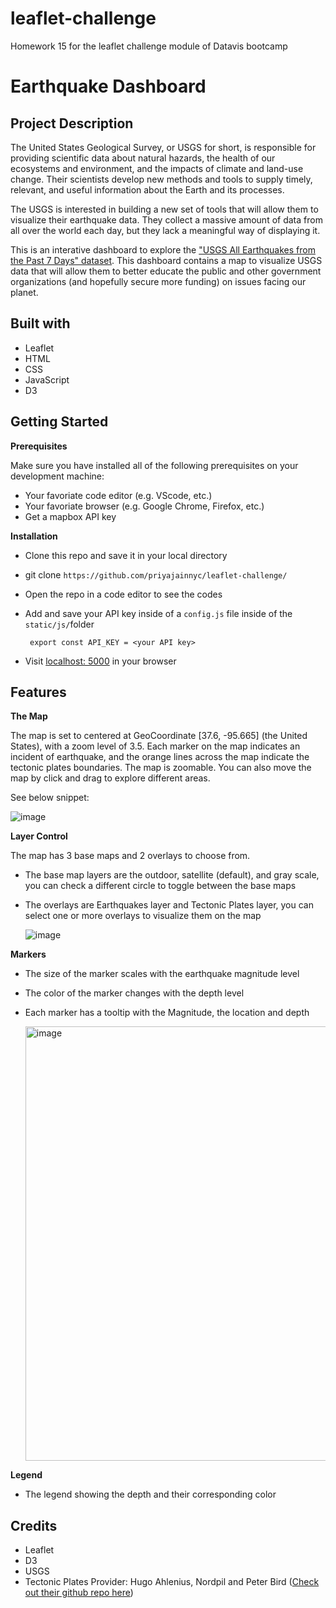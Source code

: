 # leaflet-challenge
Homework 15 for the leaflet challenge module of Datavis bootcamp

# Earthquake Dashboard

## Project Description
  The United States Geological Survey, or USGS for short, is responsible for providing scientific data about natural hazards, the health of our ecosystems and environment, and the impacts of climate and land-use change. Their scientists develop new methods and tools to supply timely, relevant, and useful information about the Earth and its processes.

  The USGS is interested in building a new set of tools that will allow them to visualize their earthquake data. They collect a massive amount of data from all over the world each day, but they lack a meaningful way of displaying it. 

This is an interative dashboard to explore the ["USGS All Earthquakes from the Past 7 Days" dataset](https://earthquake.usgs.gov/earthquakes/feed/v1.0/summary/all_week.geojson). This dashboard contains a map to visualize USGS data that will allow them to better educate the public and other government organizations (and hopefully secure more funding) on issues facing our planet.

## Built with
- Leaflet 
- HTML
- CSS
- JavaScript
- D3

## Getting Started 
**Prerequisites**

Make sure you have installed all of the following prerequisites on your development machine:
- Your favoriate code editor (e.g. VScode, etc.)
- Your favoriate browser (e.g. Google Chrome, Firefox, etc.)
- Get a mapbox API key 

**Installation**
- Clone this repo and save it in your local directory
- git clone `https://github.com/priyajainnyc/leaflet-challenge/`
- Open the repo in a code editor to see the codes
- Add and save your API key inside of a `config.js` file inside of the `static/js/`folder

  ` export const API_KEY = <your API key>` 

- Visit [localhost: 5000](https://priyajainnyc.github.io/leaflet-challenge/) in your browser

## Features
**The Map**

  The map is set to centered at GeoCoordinate [37.6, -95.665] (the United States), with a zoom level of 3.5. Each marker on the map indicates an incident of earthquake, and the orange lines across the map indicate the tectonic plates boundaries. The map is zoomable. You can also move the map by click and drag to explore different areas. 

See below snippet:

  ![image](https://github.com/priyajainnyc/leaflet-challenge/assets/124069684/d7a559e4-4246-4202-b99c-8156ccc86f23)
  
**Layer Control**

The map has 3 base maps and 2 overlays to choose from. 
- The base map layers are the outdoor, satellite (default), and gray scale, you can check a different circle to toggle between the base maps
- The overlays are Earthquakes layer and Tectonic Plates layer, you can select one or more overlays to visualize them on the map

  ![image](https://github.com/priyajainnyc/leaflet-challenge/assets/124069684/c7f11aef-5105-4dd5-8e7c-4120a5a2186f)


**Markers**

  - The size of the marker scales with the earthquake magnitude level 
  - The color of the marker changes with the depth level
  - Each marker has a tooltip with the Magnitude, the location and depth

    <img width="695" alt="image" src="https://user-images.githubusercontent.com/120543690/229031857-a356e461-e4d4-4b0b-90d8-6207f652f369.png">

  
**Legend**

  - The legend showing the depth and their corresponding color
  
## Credits
- Leaflet 
- D3
- USGS
- Tectonic Plates Provider: Hugo Ahlenius, Nordpil and Peter Bird ([Check out their github repo here](https://github.com/fraxen/tectonicplates))

